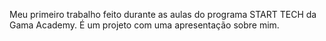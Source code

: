 Meu primeiro trabalho feito durante as aulas do programa START TECH da Gama Academy.
É um projeto com uma apresentação sobre mim.
